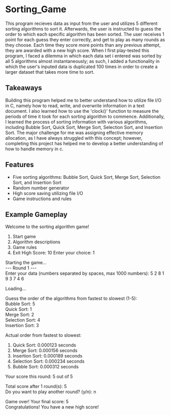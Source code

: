 # Sorting_Game
This program recieves data as input from the user and utilizes 5 different sorting algorithms to sort it. Afterwards, the user is instructed to guess the order to which each specific algorithm has been sorted. The user receives 1 point for each guess they enter correctly, and get to play as many rounds as they choose. Each time they score more points than any previous attempt, they are awarded with a new high score. When I first play-tested this program, I faced a dilemma in which each data set i entered was sorted by all 5 algorithms almost instantaneously; as such, I added a functionality in which the user's inputed data is duplicated 100 times in order to create a larger dataset that takes more time to sort. 

## Takeaways
Building this program helped me to better understand how to utilize file I/O in C, namely how to read, write, and overwrite information in a text document. I also learned how to use the 'clock()' function to measure the periods of time it took for each sorting algorithm to commence. Additionally, I learned the process of sorting information with various algorithms, including Bubble Sort, Quick Sort, Merge Sort, Selection Sort, and Insertion Sort. The major challenge for me was assigning effective memory allocation, as I have always struggled with this concept; however, completing this project has helped me to develop a better understanding of how to handle memory in c. 

## Features
- Five sorting algorithms: Bubble Sort, Quick Sort, Merge Sort, Selection Sort, and Insertion Sort
- Random number generator
- High score saving utilizing file I/O
- Game instructions and rules

## Example Gameplay
Welcome to the sorting algorithm game!
1. Start game
2. Algorithm descriptions
3. Game rules
4. Exit
High Score: 10
Enter your choice: 1

Starting the game...<br>
--- Round 1 ---<br>
Enter your data (numbers separated by spaces, max 1000 numbers): 5 2 8 1 9 3 7 4 6<br>

Loading...<br>

Guess the order of the algorithms from fastest to slowest (1-5):<br>
Bubble Sort: 5<br>
Quick Sort: 1<br>
Merge Sort: 2<br>
Selection Sort: 4<br>
Insertion Sort: 3<br>

Actual order from fastest to slowest:<br>
1. Quick Sort: 0.000123 seconds<br>
2. Merge Sort: 0.000156 seconds<br>
3. Insertion Sort: 0.000189 seconds<br>
4. Selection Sort: 0.000234 seconds<br>
5. Bubble Sort: 0.000312 seconds<br>

Your score this round: 5 out of 5

Total score after 1 round(s): 5<br>
Do you want to play another round? (y/n): n<br>

Game over! Your final score: 5<br>
Congratulations! You have a new high score!<br>
